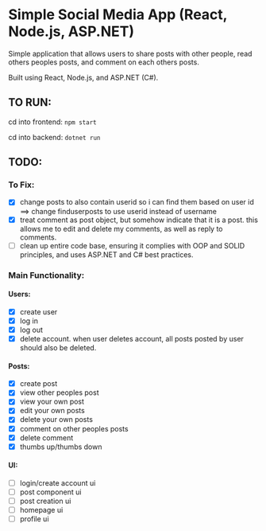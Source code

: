 # Simple Social Media App (React, Node.js, ASP.NET)
Simple application that allows users to share posts with other people, read others peoples posts, and comment on each others posts.

Built using React, Node.js, and ASP.NET (C#).

## TO RUN:
cd into frontend: `npm start`

cd into backend: `dotnet run`

## TODO:

### To Fix:

- [x] change posts to also contain userid so i can find them based on user id ==> change finduserposts to use userid instead of username
- [x] treat comment as post object, but somehow indicate that it is a post. this allows me to edit and delete my comments, as well as reply to comments.
- [ ] clean up entire code base, ensuring it complies with OOP and SOLID principles, and uses ASP.NET and C# best practices.

### Main Functionality:

#### Users:
- [x] create user
- [x] log in
- [x] log out
- [x] delete account. when user deletes account, all posts posted by user should also be deleted.

#### Posts:
- [x] create post
- [x] view other peoples post
- [x] view your own post
- [x] edit your own posts
- [x] delete your own posts
- [x] comment on other peoples posts
- [x] delete comment
- [x] thumbs up/thumbs down

#### UI:
- [ ] login/create account ui
- [ ] post component ui
- [ ] post creation ui
- [ ] homepage ui
- [ ] profile ui
